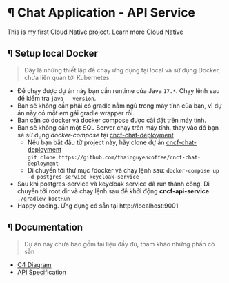 # ¶ Chat Application - API Service
This is my first Cloud Native project. Learn more [Cloud Native](https://www.cncf.io/)

## ¶ Setup local Docker

> Đây là những thiết lập để chạy ứng dụng tại local và sử dụng Docker, chưa liên quan tới Kubernetes

- Để chạy được dự án này bạn cần runtime của Java `17.*`. Chạy lệnh sau để kiểm tra `java --version`.
- Bạn sẽ không cần phải có gradle nằm ngủ trong máy tính của bạn, vì dự án này có một em gái gradle wrapper rồi.  
- Bạn cần có docker và docker compose được cài đặt trên máy tính.  
- Bạn sẽ không cần một SQL Server chạy trên máy tính, thay vào đó bạn sẽ sử dụng _docker-compose_ tại [cncf-chat-deployment](https://github.com/thainguyencoffee/cncf-chat-deployment)
  - Nếu bạn bắt đầu từ project này, hãy clone dự án [cncf-chat-deployment](https://github.com/thainguyencoffee/cncf-chat-deployment)
    <br>`git clone https://github.com/thainguyencoffee/cncf-chat-deployment`
  - Di chuyển tới thư mục /docker và chạy lệnh sau: `docker-compose up -d postgres-service keycloak-service`
- Sau khi postgres-service và keycloak service đã run thành công. Di chuyển tới root dir và chạy lệnh sau để khởi động **cncf-api-service** `./gradlew bootRun`
- Happy coding. Ứng dụng có sẵn tại http://localhost:9001 

## ¶ Documentation
> Dự án này chưa bao gồm tại liệu đầy đủ, tham khảo những phần có sẵn
- [C4 Diagram](https://drive.google.com/file/d/1HZdVlWdV6liuWck2N3tHPc_Bf68j1msd/view?usp=sharing)
- [API Specification](https://docs.google.com/spreadsheets/d/1Zn4j5M_qX2QmFMdjc-bPrbw7x_bgyqUGiUQCDnraTQU/edit#gid=427435496)
